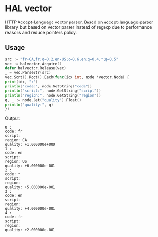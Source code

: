 # HAL vector

HTTP Accept-Language vector parser. Based on [accept-language-parser](https://github.com/opentable/accept-language-parser)
library, but based on vector parser instead of regexp due to performance reasons and reduce pointers policy.

## Usage

```go
src := "fr-CA,fr;q=0.2,en-US;q=0.6,en;q=0.4,*;q=0.5"
vec := halvector.Acquire()
defer halvector.Release(vec)
_ = vec.ParseStr(src)
vec.Sort().Root().Each(func(idx int, node *vector.Node) {
print(idx, ":")
println("code:", node.GetString("code"))
println("script:", node.GetString("script"))
println("region:", node.GetString("region"))
q, _ := node.Get("quality").Float()
println("quality:", q)
})
```

Output:
```
0 :
code: fr
script: 
region: CA
quality: +1.000000e+000
1 :
code: en
script: 
region: US
quality: +6.000000e-001
2 :
code: *
script: 
region: 
quality: +5.000000e-001
3 :
code: en
script: 
region: 
quality: +4.000000e-001
4 :
code: fr
script: 
region: 
quality: +2.000000e-001

```
